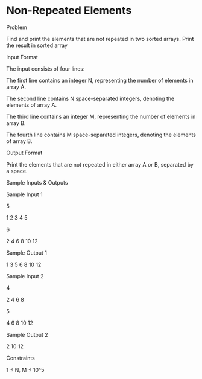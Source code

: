 # Non-Repeated Elements

Problem





Find and print the elements that are not repeated in two sorted arrays. Print the result in sorted array





Input Format



The input consists of four lines:



The first line contains an integer N, representing the number of elements in array A.



The second line contains N space-separated integers, denoting the elements of array A.



The third line contains an integer M, representing the number of elements in array B.



The fourth line contains M space-separated integers, denoting the elements of array B.





Output Format



Print the elements that are not repeated in either array A or B, separated by a space.





Sample Inputs & Outputs



Sample Input 1

5

1 2 3 4 5

6

2 4 6 8 10 12



Sample Output 1

1 3 5 6 8 10 12







Sample Input 2

4

2 4 6 8

5

4 6 8 10 12



Sample Output 2

2 10 12







Constraints



1 ≤ N, M ≤ 10^5





